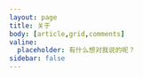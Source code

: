 ```yaml
---
layout: page
title: 关于
body: [article,grid,comments]
valine:
  placeholder: 有什么想对我说的呢？
sidebar: false
---
```

